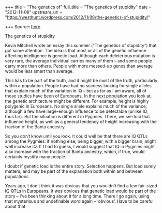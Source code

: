 +++
title = "The genetics of"
full_title = "The genetics of stupidity"
date = "2012-11-08"
upstream_url = "https://westhunt.wordpress.com/2012/11/08/the-genetics-of-stupidity/"

+++
Source: [here](https://westhunt.wordpress.com/2012/11/08/the-genetics-of-stupidity/).

The genetics of stupidity

Kevin Mitchell wrote an essay this summer (“The genetics of stupidity”)
that got some attention. The idea is that most or all of the genetic
influence affecting intelligence is genetic load. Although each
deleterious mutation is very rare, the average individual carries many
of them – and some people carry more than others. People with more
messed-up genes than average would be less smart than average.

This has to be part of the truth, and it might be most of the truth,
particularly within a population. People have had no success looking
for single alleles that explain much of the variation in IQ – but as far
as I am aware, all of those studies have been of Europeans. In the next
population you look at, the genetic architecture might be different.
For example, height is highly polygenic in Europeans. No single allele
explains much of the variance, although a few have large-enough
influence to be detectable (unlike IQ, thus far). But the situation is
different in Pygmies. There, we see loci that influence height, as well
as a general tendency of height increasing with the fraction of the
Bantu ancestry.

So you don’t know until you look. It could well be that there are IQ
QTLs among the Pygmies: if nothing else, being bigger, with a bigger
brain, might well increase IQ. If I had to guess, I would suggest that
IQ in Pygmies might also increase with the fraction of Bantu ancestry,
which, if true, would certainly mystify many people.

I doubt if genetic load is the entire story. Selection happens. But
load surely matters, and may be part of the explanation both within and
between populations.

Years ago, I don’t think it was obvious that you wouldn’t find a few
fair-sized IQ QTLs in Europeans. It *was* obvious that genetic load
would be part of the story – I’ve been thinking about it for a long
time. There I go again, using that mysterious and undefinable word
again – ‘obvious’. Have to be careful about that.

